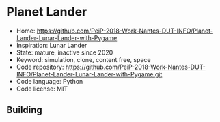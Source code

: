 # Planet Lander

- Home: https://github.com/PeiP-2018-Work-Nantes-DUT-INFO/Planet-Lander-Lunar-Lander-with-Pygame
- Inspiration: Lunar Lander
- State: mature, inactive since 2020
- Keyword: simulation, clone, content free, space
- Code repository: https://github.com/PeiP-2018-Work-Nantes-DUT-INFO/Planet-Lander-Lunar-Lander-with-Pygame.git
- Code language: Python
- Code license: MIT

## Building

